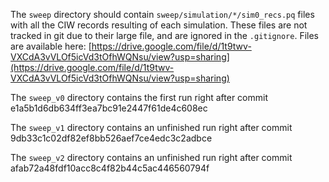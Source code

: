 The `sweep` directory should contain `sweep/simulation/*/sim0_recs.pq` files
with all the CIW records resulting of each simulation. These files are not
tracked in git due to their large file, and are ignored in the `.gitignore`.
Files are available here:
[https://drive.google.com/file/d/1t9twv-VXCdA3vVLOf5icVd3tOfhWQNsu/view?usp=sharing](https://drive.google.com/file/d/1t9twv-VXCdA3vVLOf5icVd3tOfhWQNsu/view?usp=sharing)

The `sweep_v0` directory contains the first run right after commit e1a5b1d6db634ff3ea7bc91e2447f61de4c608ec

The `sweep_v1` directory contains an unfinished run right after commit 9db33c1c02df82ef8bb526aef7ce4edc3c2adbce

The `sweep_v2` directory contains an unfinished run right after commit afab72a48fdf10acc8c4f82b44c5ac446560794f
